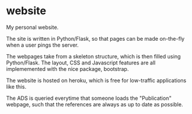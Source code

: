 website
=======

My personal website.

The site is written in Python/Flask, so that pages can be made on-the-fly when a user pings the server.

The webpages take from a skeleton structure, which is then filled using Python/Flask. The layout, CSS and Javascript
features are all implememented with the nice package, bootstrap.

The website is hosted on heroku, which is free for low-traffic applications like this.

The ADS is queried everytime that someone loads the "Publication" webpage, such that the references are always as up to date as possible.
